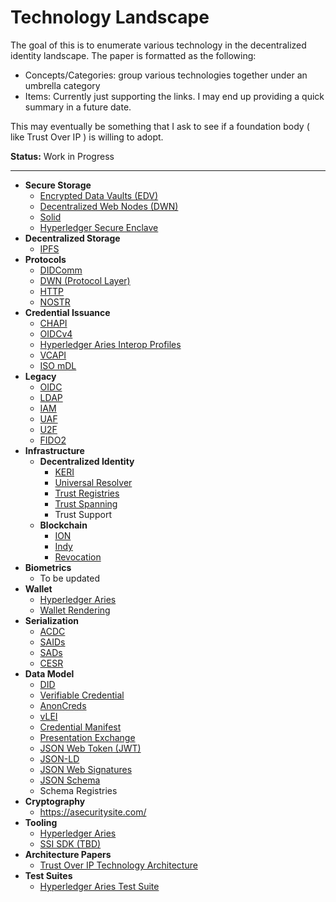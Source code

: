 # Technology Landscape

The goal of this is to enumerate various technology in the decentralized
identity landscape. The paper is formatted as the following:

- Concepts/Categories: group various technologies together under an umbrella category
- Items: Currently just supporting the links. I may end up providing a quick
  summary in a future date.

This may eventually be something that I ask to see if a foundation body ( like
Trust Over IP ) is willing to adopt.

**Status:** Work in Progress

---

- **Secure Storage**
  - [Encrypted Data Vaults (EDV)](https://digitalbazaar.github.io/encrypted-data-vaults/)
  - [Decentralized Web Nodes (DWN)](https://identity.foundation/decentralized-web-node/spec/)
  - [Solid](https://solid.mit.edu/)
  - [Hyperledger Secure Enclave](https://github.com/hyperledger/aries-rfcs/blob/main/features/0042-lox/README.md)
- **Decentralized Storage**
  - [IPFS](IPFS)
- **Protocols**
  - [DIDComm](https://didcomm.org/)
  - [DWN (Protocol Layer)](https://identity.foundation/decentralized-web-node/spec/#protocols)
  - [HTTP](https://developer.mozilla.org/en-US/docs/Web/HTTP)
  - [NOSTR](https://nostr.ch/)
- **Credential Issuance**
  - [CHAPI](https://chapi.io/)
  - [OIDCv4](https://openid.net/wordpress-content/uploads/2019/12/OpenID_Connect_4_Identity_Assurance_overview_20191219.pdf)
  - [Hyperledger Aries Interop Profiles](https://github.com/hyperledger/aries-rfcs/blob/main/concepts/0302-aries-interop-profile/README.md)
  - [VCAPI](https://w3c-ccg.github.io/vc-api/)
  - [ISO mDL](https://www.iso.org/standard/69084.html)
- **Legacy**
  - [OIDC](https://www.google.com/search?q=oidc&rlz=1C5CHFA_enAE941AE941&oq=oidc&aqs=chrome.0.69i59j0i131i433i512j69i59j0i512l3j69i60l2.660j0j7&sourceid=chrome&ie=UTF-8)
  - [LDAP](https://www.techtarget.com/searchmobilecomputing/definition/LDAP)
  - [IAM](https://docs.aws.amazon.com/IAM/latest/UserGuide/introduction.html)
  - [UAF](https://www.hypr.com/security-encyclopedia/fido-uaf)
  - [U2F](https://www.yubico.com/authentication-standards/fido-u2f/)
  - [FIDO2](https://fidoalliance.org/fido2/)
- **Infrastructure**
  - **Decentralized Identity**
    - [KERI](https://keri.one/)
    - [Universal Resolver](https://dev.uniresolver.io/)
    - [Trust Registries](https://wiki.trustoverip.org/display/HOME/Trust+Registry+Task+Force)
    - [Trust Spanning](https://trustoverip.org/blog/2023/01/05/the-toip-trust-spanning-protocol/)
    - Trust Support
  - **Blockchain**
    - [ION](https://github.com/decentralized-identity/ion)
    - [Indy](https://www.hyperledger.org/use/hyperledger-indy)
    - [Revocation](https://hyperledger-indy.readthedocs.io/projects/hipe/en/latest/text/0011-cred-revocation/README.html)
- **Biometrics**
  - To be updated
- **Wallet**
  - [Hyperledger Aries]()
  - [Wallet Rendering](https://github.com/decentralized-identity/wallet-rendering)
- **Serialization**
  - [ACDC](https://www.ietf.org/archive/id/draft-ssmith-acdc-02.html)
  - [SAIDs]()
  - [SADs]()
  - [CESR]()
- **Data Model**
  - [DID](https://www.w3.org/TR/did-core/)
  - [Verifiable Credential](https://www.w3.org/TR/vc-data-model/)
  - [AnonCreds](https://hyperledger-indy.readthedocs.io/projects/sdk/en/latest/docs/design/002-anoncreds/README.html)
  - [vLEI](https://www.gleif.org/en/vlei/introducing-the-verifiable-lei-vlei)
  - [Credential Manifest](https://github.com/decentralized-identity/credential-manifest)
  - [Presentation Exchange](https://github.com/decentralized-identity/presentation-exchange)
  - [JSON Web Token (JWT)](https://jwt.io/)
  - [JSON-LD](https://json-ld.org/)
  - [JSON Web Signatures](https://www.rfc-editor.org/rfc/rfc7515)
  - [JSON Schema](https://json-schema.org/)
  - Schema Registries
- **Cryptography**
  - https://asecuritysite.com/
- **Tooling**
  - [Hyperledger Aries](https://www.hyperledger.org/use/aries)
  - [SSI SDK (TBD)](https://github.com/TBD54566975/ssi-sdk)
- **Architecture Papers**
  - [Trust Over IP Technology Architecture](https://trustoverip.org/wp-content/uploads/ToIP-Technical-Architecture-Specification-V1.0-PR1-2022-11-14.pdf)
- **Test Suites**
  - [Hyperledger Aries Test Suite](https://github.com/hyperledger/aries-protocol-test-suite)
